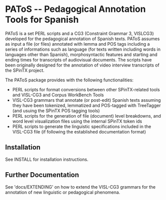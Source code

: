 PAToS -- Pedagogical Annotation Tools for Spanish
=================================================

PAToS is a set PERL scripts and a CG3 (Constraint Grammar 3, VISLCG3) developed for 
the pedagogical annotation of Spanish texts. PAToS assumes as input a file (or files) 
annotated with lemma and POS tags including a series of informations such as language 
(for texts written including words in languages other than Spanish), morphosyntactic 
features and starting and ending times for transcripts of audiovisual documents.
The scripts have been originally designed for the annotation of 
video interview transcripts of the SPinTX project.

The PAToS package provides with the following functionalities:

- PERL scripts for format conversions between other SPinTX-related tools and VISL-CG3 
and Corpus WorkBench Tools
- VISL-CG3 grammars that annotate (or post-edit) Spanish texts assuming they have been
tokenized, lemmatized and POS-tagged with TreeTagger (and usuing the SPinTX POS tagging tools)
- PERL scripts for the generation of file (document) level breakdowns, and word level 
visualization files using the internal SPinTX token ids
- PERL scripts to generate the linguistic specifications included in the VISL-CG3 file (if 
following the established documentation format)

Installation
------------

See INSTALL for installation instructions.

Further Documentation
---------------------

See 'docs/EXTENDING' on how to extend the VISL-CG3 grammars for the annotation of new linguistic 
or pedagogical phenomena.


